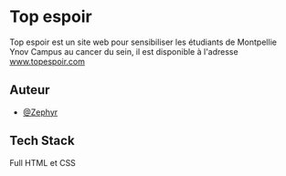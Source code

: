 
# Top espoir

Top espoir est un site web pour sensibiliser les étudiants de Montpellie Ynov Campus au cancer du sein, il est disponible à l'adresse www.topespoir.com


## Auteur

- [@Zephyr](https://github.com/zephyr41)


## Tech Stack
Full HTML et CSS


